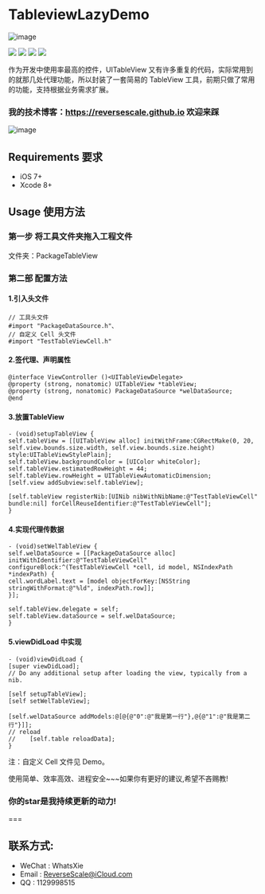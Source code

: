 # TableviewLazyDemo

![image](http://og1yl0w9z.bkt.clouddn.com/17-6-30/49388575.jpg)

![](https://img.shields.io/badge/platform-iOS-red.svg) ![](https://img.shields.io/badge/language-Objective--C-orange.svg) ![](https://img.shields.io/cocoapods/dt/PPNetworkHelper.svg
) ![](https://img.shields.io/badge/license-MIT%20License-brightgreen.svg) 

作为开发中使用率最高的控件，UITableView 又有许多重复的代码，实际常用到的就那几处代理功能，所以封装了一套简易的 TableView 工具，前期只做了常用的功能，支持根据业务需求扩展。

### 我的技术博客：https://reversescale.github.io 欢迎来踩

![image](http://og1yl0w9z.bkt.clouddn.com/17-6-30/40713547.jpg)

## Requirements 要求
* iOS 7+
* Xcode 8+

## Usage 使用方法
### 第一步 将工具文件夹拖入工程文件
文件夹：PackageTableView 
### 第二部 配置方法
#### 1.引入头文件
```
// 工具头文件
#import "PackageDataSource.h"、
// 自定义 Cell 头文件
#import "TestTableViewCell.h"
```
#### 2.签代理、声明属性
```
@interface ViewController ()<UITableViewDelegate>
@property (strong, nonatomic) UITableView *tableView;
@property (strong, nonatomic) PackageDataSource *welDataSource;
@end
```
#### 3.放置TableView
```
- (void)setupTableView {
self.tableView = [[UITableView alloc] initWithFrame:CGRectMake(0, 20, self.view.bounds.size.width, self.view.bounds.size.height) style:UITableViewStylePlain];
self.tableView.backgroundColor = [UIColor whiteColor];
self.tableView.estimatedRowHeight = 44;
self.tableView.rowHeight = UITableViewAutomaticDimension;
[self.view addSubview:self.tableView];

[self.tableView registerNib:[UINib nibWithNibName:@"TestTableViewCell" bundle:nil] forCellReuseIdentifier:@"TestTableViewCell"];
}
```
#### 4.实现代理传数据
```
- (void)setWelTableView {
self.welDataSource = [[PackageDataSource alloc] initWithIdentifier:@"TestTableViewCell" configureBlock:^(TestTableViewCell *cell, id model, NSIndexPath *indexPath) {
cell.wordLabel.text = [model objectForKey:[NSString stringWithFormat:@"%ld", indexPath.row]];
}];

self.tableView.delegate = self;
self.tableView.dataSource = self.welDataSource;
}
```
#### 5.viewDidLoad 中实现
```
- (void)viewDidLoad {
[super viewDidLoad];
// Do any additional setup after loading the view, typically from a nib.

[self setupTableView];
[self setWelTableView];

[self.welDataSource addModels:@[@{@"0":@"我是第一行"},@{@"1":@"我是第二行"}]];
// reload
//    [self.table reloadData];
}
```

注：自定义 Cell 文件见 Demo。

使用简单、效率高效、进程安全~~~如果你有更好的建议,希望不吝赐教!
### 你的star是我持续更新的动力!
===

## 联系方式:
* WeChat : WhatsXie
* Email : ReverseScale@iCloud.com
* QQ : 1129998515


